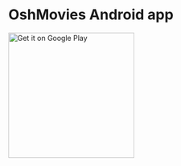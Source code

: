 # OshMovies Android app
<a href='http://play.google.com/store/apps/details?id=com.osh.apps.movies'>
<img alt='Get it on Google Play' src='http://play.google.com/intl/en_us/badges/images/generic/en_badge_web_generic.png' width="250px" />
</a>
